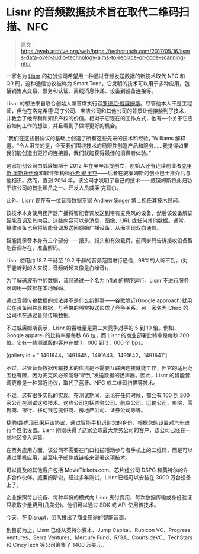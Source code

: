 # Lisnr 的音频数据技术旨在取代二维码扫描、NFC 

> 原文：<https://web.archive.org/web/https://techcrunch.com/2017/05/16/lisnrs-data-over-audio-technology-aims-to-replace-qr-code-scanning-nfc/>

一家名为 [Lisnr](https://web.archive.org/web/20221209220036/http://lisnr.com/) 的初创公司希望用一种通过音频发送数据的新技术取代 NFC 和 QR 码，这种通信协议被称为 Smart Tone。它发明的技术可以用于多种应用，包括销售点交易、票务和认证、离线消息传递、设备到设备连接等。

Lisnr 的想法来自联合创始人兼首席执行官[罗德尼·威廉姆斯](https://web.archive.org/web/20221209220036/https://www.linkedin.com/in/rodneybwilliams/)。尽管他本人不是工程师，但他在洛克希德·马丁公司、宝洁公司和其他公司的背景让他接触到了技术，并教会了他专利和知识产权的价值。相对于它现在的工作方式，他有一个关于它应该如何工作的想法，并且看到了做得更好的机会。

“我们在这些旧协议的基础上创造了所有这些先进的技术和经验，”Williams 解释道。“令人沮丧的是，今天我们围绕技术的局限性创造产品和服务……我觉得如果我们能创造出更好的连接器，我们就能获得最佳的消费者体验。”

这家初创公司由威廉姆斯于 2012 年在辛辛那提创立，创始人还有连续创业者[克里斯·奥斯托伊奇](https://web.archive.org/web/20221209220036/https://www.linkedin.com/in/chrisostoich/)和软件架构师[乔希·格里克](https://web.archive.org/web/20221209220036/https://www.linkedin.com/in/joshglick/)——后者在威廉姆斯的创业巴士推介后与他相识。然而，直到 2014 年，该公司才发明了自己的技术——威廉姆斯将此归功于该公司的首批雇员之一、开发人员威廉·克瑙尔。

此外，Lisnr 现在有一位音频数据专家 Andrew Singer 博士担任其技术顾问。

该技术本身使用扬声器广播将智能音调发送到带有麦克风的设备，然后该设备解调智能音调及其内容。这些内容可以是消息、图像、URL 或任何其他数据。通常，接收设备也会将智能音调发送回原始广播设备，从而实现双向通信。

智能提示音本身有三个部分——报头、报头和有效载荷。前同步码告诉接收设备智能音调存在，准备解码。

Lisnr 使用约 18.7 千赫至 19.2 千赫的音频范围进行通信，98%的人听不到。(对于能听到的人来说，音频听起来像是白噪音)。

为了解码波形中的数据，音频通过一个名为 hflat 的程序运行。Lisnr 不进行服务器调用—数据在本地解码。

通过音频传输数据的想法并不是什么新鲜事——谷歌附近(Google approach)就用它在设备间共享数据，与苹果的隔空投送形成了竞争关系。另一家名为 Chirp 的公司也在通过音频传输数据。

不过威廉姆斯表示，Lisnr 的吞吐量是第二大竞争对手的 5 到 10 倍。例如，Google apparel 的比特率是每秒 66 位，而 Lisnr 的商业部署比特率是每秒 300 位。它有一些测试版的客户在做 1，000 到 3，000 个 bps。

[gallery id = " 1491644，1491645，1491643，1491642，1491641"]

不过，尽管音频数据传输技术的优点是不需要互联网连接就能工作，但它的适用范围也有限，因为麦克风必须能够“听到”发送数据的扬声器。因此，Lisnr 的智能音调更像是一种邻近协议，取代了蓝牙、NFC 或二维码扫描等技术。

不过，这有很多实际的实现。在测试期间，无论在任何时候，都会有 100 到 200 家公司在测试这项技术。这些公司包括票务公司、航空公司、运输公司、影院、零售商、银行、移动钱包提供商、房地产公司、证券公司等等。

捷豹/路虎现已采用该协议，通过智能手机识别您的身份，根据您的设置对汽车进行个性化设置。Lisnr 刚刚获得了这家全球最大票务公司的客户，该公司已经在一些地区投入运营。

在票务应用方面，该公司不需要在门口扫描活动参与者手机上的二维码，而是可以通过手机应用，甚至电子邮件或链接来部署这项技术。

可以提及的其他客户包括 MovieTickets.com、芯片组公司 DSPG 和英特尔的许多合作伙伴。威廉姆斯说，经过多年测试，Lisnr 已经可以安装在 3000 万台设备上了。

企业按照每台设备、每种年份的模式向 Lisnr 支付费用，每次数据传输或身份验证只收取少量费用(几美分)。他们可以通过 SDK 或 API 使用该技术。

今天，在 Disrupt，团队推出了商业用途的智能音调。

到目前为止，Lisnr 已经从英特尔资本、Jump Capital、Rubicon VC、Progress Ventures、Serra Ventures、Mercury Fund、R/GA、CourtsideVC、TechStars 和 CincyTech 等公司筹集了 1400 万美元。